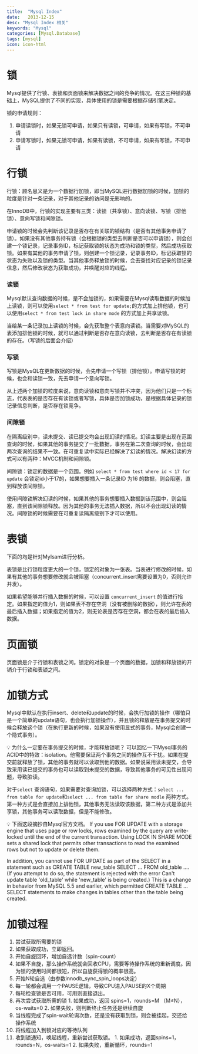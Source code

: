 ```yaml
---
title:  "Mysql Index"
date:   2013-12-15
desc: "Mysql Index 相关"
keywords: "Mysql"
categories: [Mysql.Database]
tags: [mysql]
icon: icon-html
---
```


# 锁

Mysql提供了行锁、表锁和页面锁来解决数据之间的竞争的情况。在这三种锁的基础上，MySQL提供了不同的实现，具体使用的锁是需要根据存储引擎决定。

锁的申请规则：

1. 申请读锁时，如果无锁可申请，如果只有读锁，可申请，如果有写锁，不可申请
2. 申请写锁时，如果无锁可申请，如果有读锁，不可申请，如果有写锁，不可申请

# 行锁

行锁：顾名思义是为一个数据行加锁，即当MySQL进行数据加锁的时候，加锁的粒度是针对一条记录，对于其他记录的访问是无影响的。

在InnoDB中，行锁的实现主要有三类：读锁（共享锁）、意向读锁、写锁（排他锁）、意向写锁和间隙锁。

申请锁的时候会先判断该记录是否存在有关联的锁结构（是否有其他事务申请了锁）。如果没有其他事务持有锁（会根据锁的类型去判断是否可以申请锁），则会创建一个锁记录，记录事务ID，标记获取锁的状态为成功和锁的类型，然后成功获取锁。如果有其他的事务申请了锁，则创建一个锁记录，记录事务ID，标记获取锁的状态为失败以及锁的类型。当其他事务释放锁的时候，会去查找对应记录的锁记录信息，然后修改状态为获取成功，并唤醒对应的线程。

### 读锁

Mysql默认查询数据的时候，是不会加锁的，如果需要在Mysql读取数据的时候加上读锁，则可以使用`select * from test for update;`的方式加上排他锁，也可以使用`select * from test lock in share mode` 的方式加上共享读锁。

当给某一条记录加上读锁的时候，会先获取整个表意向读锁。当需要对MySQL的表添加排他锁的时候，就可以通过判断是否存在意向读锁，去判断是否存在有读锁的存在。（写锁的后面会介绍）

### 写锁

写锁是MysQL在更新数据的时候，会先申请一个写锁（排他锁）。申请写锁的时候，也会和读锁一致，先去申请一个意向写锁。

从上述两个加锁的粒度来说，意向读锁和意向写锁并不冲突，因为他们只是一个标志，代表表的是否存在有读锁或者写锁，具体是否加锁成功，是根据具体记录的锁记录信息判断，是否存在锁竞争。



### 间隙锁

在隔离级别中，读未提交、读已提交均会出现幻读的情况。幻读主要是出现在范围查询的时候，如果其他的事务提交了一批数据，事务在第二次查询的时候，会出现两次查询的结果不一致。在可重复读中实际已经解决了幻读的情况。解决幻读的方式可以有两种：MVCC机制和间隙锁。

间隙锁：锁定的数据是一个范围。例如 `select * from test where id < 17 for update` 会锁定id小于17的，如果想要插入一条记录ID 为16 的数据，则会阻塞，直到释放该间隙锁。

使用间隙锁解决幻读的时候，如果其他的事务想要插入数据到该范围中，则会阻塞，直到该间隙锁释放。因为其他的事务无法插入数据，所以不会出现幻读的情况。间隙锁的时候需要在可重复读隔离级别下才可以使用。

# 表锁

下面的均是针对MyIsam进行分析。

表锁是比行锁粒度更大的一个锁，锁定的对象为一张表。当表进行修改的时候，如果有其他的事务想要修改就会被阻塞（concurrent_insert需要设置为0，否则允许并发）。

如果希望能够并行插入数据的时候，可以设置 `concurrent_insert` 的值进行指定。如果指定的值为1，则如果表不存在空洞（没有被删除的数据），则允许在表的最后插入数据；如果指定的值为2，则无论表是否存在空洞，都会在表的最后插入数据。

# 页面锁

页面锁是介于行锁和表锁之间。锁定的对象是一个页面的数据，加锁和释放锁的开销介于行锁和表锁之间。

# 加锁方式

Mysql中默认在执行insert、delete和update的时候，会执行加锁的操作（哪怕只是一个简单的update语句，也会执行加锁操作），并且锁的释放是在事务提交的时候会释放这个锁（在执行更新的时候，如果没有使用显式的事务，Mysql会创建一个隐式事务）。

<aside>
💡 为什么一定要在事务提交的时候，才能释放锁呢？
可以回忆一下Mysql事务的ACID中的特效：isolation。他需要保证两个事务之间的操作互不干扰。如果在提交前就释放了锁，其他的事务就可以读取到他的数据。如果说采用读未提交，会导致采用读已提交的事务也可以读取到未提交的数据，导致其他事务的可见性出现问题，导致脏读。

</aside>

对于`select`  查询语句，如果需要对查询加锁，可以选择两种方式：`select ... from table for update`和`select ... from table for share modle` 两种方式。第一种方式是会直接加上排他锁，其他事务无法读取该数据，第二种方式是添加共享锁，其他事务可以读取数据，但是不能修改。

<aside>
💡 下面这段摘抄自Mysql官方文档。
If you use FOR UPDATE with a storage engine that uses page or row locks, rows examined by the query are write-locked until the end of the current transaction. Using LOCK IN SHARE MODE sets a shared lock that permits other transactions to read the examined rows but not to update or delete them.

In addition, you cannot use FOR UPDATE as part of the SELECT in a statement such as CREATE TABLE new_table SELECT ... FROM old_table .... (If you attempt to do so, the statement is rejected with the error Can't update table 'old_table' while 'new_table' is being created.) This is a change in behavior from MySQL 5.5 and earlier, which permitted CREATE TABLE ... SELECT statements to make changes in tables other than the table being created.

</aside>

# 加锁过程

1. 尝试获取所需要的锁
  1. 如果获取成功，立即返回。
2. 开始自旋回环，增加自选计数（spin-count）
  1. 如果不自旋，那么操作系统就会回收CPU，需要等待操作系统的重新调度。因为锁的使用时间都很短，所以自旋获得锁的概率很高。
3. 开始N轮自选（由参数innodb_sync_spin_loops决定）
  1. 每一轮都会调用一个PAUSE逻辑，导致CPU进入PAUSE的X个周期
  2. 每轮检查锁是否可用，可用则直接退出。
  3. 再次尝试获取所需的锁
    1. 如果成功，返回 spins=1，rounds=M （M≤N），os-waits=0
    2. 如果失败，则判断终止任务还是继续自旋
  4. 当线程完成了spin-wait轮询次数，还是没有获取到锁，则会被挂起，交还给操作系统
  5. 将线程加入到锁对应的等待队列
  6. 收到锁通知，唤起线程，重新尝试获取锁。
    1. 如果成功，返回spins=1，rounds=N，os-waits=1
    2. 如果失败，重新循环，rounds=1
